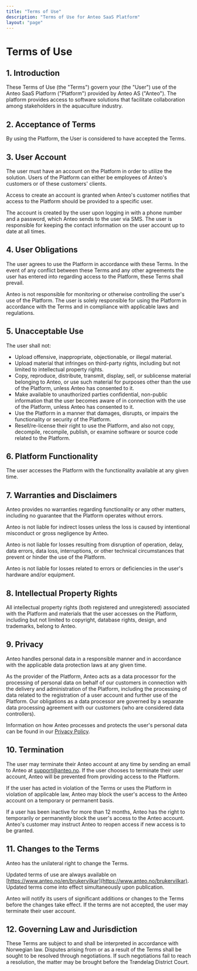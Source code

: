 ```yaml
---
title: "Terms of Use"
description: "Terms of Use for Anteo SaaS Platform"
layout: "page"
---
```


# Terms of Use

## 1. Introduction

These Terms of Use (the "Terms") govern your (the "User") use of the Anteo SaaS Platform ("Platform") provided by Anteo AS ("Anteo"). The platform provides access to software solutions that facilitate collaboration among stakeholders in the aquaculture industry.

## 2. Acceptance of Terms

By using the Platform, the User is considered to have accepted the Terms.

## 3. User Account

The user must have an account on the Platform in order to utilize the solution. Users of the Platform can either be employees of Anteo's customers or of these customers' clients.

Access to create an account is granted when Anteo's customer notifies that access to the Platform should be provided to a specific user.

The account is created by the user upon logging in with a phone number and a password, which Anteo sends to the user via SMS. The user is responsible for keeping the contact information on the user account up to date at all times.

## 4. User Obligations

The user agrees to use the Platform in accordance with these Terms. In the event of any conflict between these Terms and any other agreements the user has entered into regarding access to the Platform, these Terms shall prevail.

Anteo is not responsible for monitoring or otherwise controlling the user's use of the Platform. The user is solely responsible for using the Platform in accordance with the Terms and in compliance with applicable laws and regulations.

## 5. Unacceptable Use

The user shall not:

- Upload offensive, inappropriate, objectionable, or illegal material.
- Upload material that infringes on third-party rights, including but not limited to intellectual property rights.
- Copy, reproduce, distribute, transmit, display, sell, or sublicense material belonging to Anteo, or use such material for purposes other than the use of the Platform, unless Anteo has consented to it.
- Make available to unauthorized parties confidential, non-public information that the user becomes aware of in connection with the use of the Platform, unless Anteo has consented to it.
- Use the Platform in a manner that damages, disrupts, or impairs the functionality or security of the Platform.
- Resell/re-license their right to use the Platform, and also not copy, decompile, recompile, publish, or examine software or source code related to the Platform.

## 6. Platform Functionality

The user accesses the Platform with the functionality available at any given time.

## 7. Warranties and Disclaimers

Anteo provides no warranties regarding functionality or any other matters, including no guarantee that the Platform operates without errors.

Anteo is not liable for indirect losses unless the loss is caused by intentional misconduct or gross negligence by Anteo.

Anteo is not liable for losses resulting from disruption of operation, delay, data errors, data loss, interruptions, or other technical circumstances that prevent or hinder the use of the Platform.

Anteo is not liable for losses related to errors or deficiencies in the user's hardware and/or equipment.

## 8. Intellectual Property Rights

All intellectual property rights (both registered and unregistered) associated with the Platform and materials that the user accesses on the Platform, including but not limited to copyright, database rights, design, and trademarks, belong to Anteo.

## 9. Privacy

Anteo handles personal data in a responsible manner and in accordance with the applicable data protection laws at any given time.

As the provider of the Platform, Anteo acts as a data processor for the processing of personal data on behalf of our customers in connection with the delivery and administration of the Platform, including the processing of data related to the registration of a user account and further use of the Platform. Our obligations as a data processor are governed by a separate data processing agreement with our customers (who are considered data controllers).

Information on how Anteo processes and protects the user's personal data can be found in our [Privacy Policy](https://www.anteo.no/en/personvern).

## 10. Termination

The user may terminate their Anteo account at any time by sending an email to Anteo at [support@anteo.no](mailto:support@anteo.no). If the user chooses to terminate their user account, Anteo will be prevented from providing access to the Platform.

If the user has acted in violation of the Terms or uses the Platform in violation of applicable law, Anteo may block the user's access to the Anteo account on a temporary or permanent basis.

If a user has been inactive for more than 12 months, Anteo has the right to temporarily or permanently block the user's access to the Anteo account. Anteo's customer may instruct Anteo to reopen access if new access is to be granted.

## 11. Changes to the Terms

Anteo has the unilateral right to change the Terms.

Updated terms of use are always available on [https://www.anteo.no/en/brukervilkar](https://www.anteo.no/brukervilkar). Updated terms come into effect simultaneously upon publication.

Anteo will notify its users of significant additions or changes to the Terms before the changes take effect. If the terms are not accepted, the user may terminate their user account.

## 12. Governing Law and Jurisdiction

These Terms are subject to and shall be interpreted in accordance with Norwegian law. Disputes arising from or as a result of the Terms shall be sought to be resolved through negotiations. If such negotiations fail to reach a resolution, the matter may be brought before the Trøndelag District Court.
